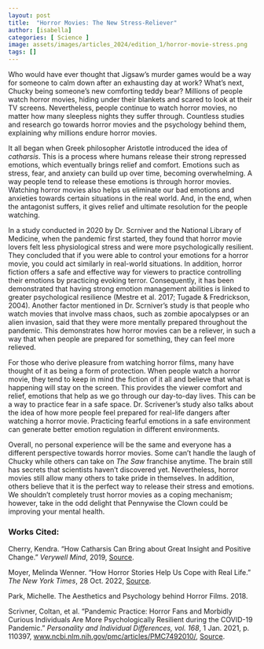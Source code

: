 ```yaml
---
layout: post
title:  "Horror Movies: The New Stress-Reliever"
author: [isabella]
categories: [ Science ]
image: assets/images/articles_2024/edition_1/horror-movie-stress.png
tags: []
---
```


Who would have ever thought that Jigsaw’s murder games would be a way for someone to calm down after an exhausting day at work? What’s next, Chucky being someone’s new comforting teddy bear? Millions of people watch horror movies, hiding under their blankets and scared to look at their TV screens. Nevertheless, people continue to watch horror movies, no matter how many sleepless nights they suffer through. Countless studies and research go towards horror movies and the psychology behind them, explaining why millions endure horror movies. 

It all began when Greek philosopher Aristotle introduced the idea of *catharsis*. This is a process where humans release their strong repressed emotions, which eventually brings relief and comfort. Emotions such as stress, fear, and anxiety can build up over time, becoming overwhelming. A way people tend to release these emotions is through horror movies. Watching horror movies also helps us eliminate our bad emotions and anxieties towards certain situations in the real world. And, in the end, when the antagonist suffers, it gives relief and ultimate resolution for the people watching.  

In a study conducted in 2020 by Dr. Scrniver and the National Library of Medicine, when the pandemic first started, they found that horror movie lovers felt less physiological stress and were more psychologically resilient. They concluded that if you were able to control your emotions for a horror movie, you could act similarly in real-world situations. In addition, horror fiction offers a safe and effective way for viewers to practice controlling their emotions by practicing evoking terror. Consequently, it has been demonstrated that having strong emotion management abilities is linked to greater psychological resilience (Mestre et al. 2017; Tugade & Fredrickson, 2004). Another factor mentioned in Dr. Scrniver’s study is that people who watch movies that involve mass chaos, such as zombie apocalypses or an alien invasion, said that they were more mentally prepared throughout the pandemic. This demonstrates how horror movies can be a reliever, in such a way that when people are prepared for something, they can feel more relieved. 

For those who derive pleasure from watching horror films, many have thought of it as being a form of protection. When people watch a horror movie, they tend to keep in mind the fiction of it all and believe that what is happening will stay on the screen. This provides the viewer comfort and relief, emotions that help as we go through our day-to-day lives. This can be a way to practice fear in a safe space. Dr. Scrivener’s study also talks about the idea of how more people feel prepared for real-life dangers after watching a horror movie. Practicing fearful emotions in a safe environment can generate better emotion regulation in different environments. 

Overall, no personal experience will be the same and everyone has a different perspective towards horror movies. Some can’t handle the laugh of Chucky while others can take on *The Saw* franchise anytime. The brain still has secrets that scientists haven’t discovered yet. Nevertheless, horror movies still allow many others to take pride in themselves. In addition, others believe that it is the perfect way to release their stress and emotions. We shouldn’t completely trust horror movies as a coping mechanism; however, take in the odd delight that Pennywise the Clown could be improving your mental health. 

### Works Cited:
Cherry, Kendra. “How Catharsis Can Bring about Great Insight and Positive Change.” *Verywell Mind*, 2019, [Source](www.verywellmind.com/what-is-catharsis-2794968).

Moyer, Melinda Wenner. “How Horror Stories Help Us Cope with Real Life.” *The New York Times*, 28 Oct. 2022, [Source](www.nytimes.com/2022/10/27/well/how-horror-stories-help-us-cope-with-real-life.html#:~:text=Some%20studies%20have%20found%20that).

Park, Michelle. The Aesthetics and Psychology behind Horror Films. 2018.

Scrivner, Coltan, et al. “Pandemic Practice: Horror Fans and Morbidly Curious Individuals Are More Psychologically Resilient during the COVID-19 Pandemic.” *Personality and Individual Differences, vol. 168*, 1 Jan. 2021, p. 110397, www.ncbi.nlm.nih.gov/pmc/articles/PMC7492010/, [Source](https://doi.org/10.1016/j.paid.2020.110397).

